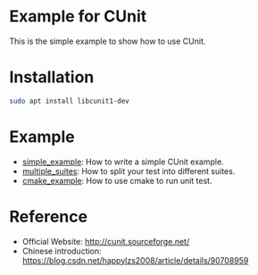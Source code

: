 # Example for CUnit

This is the simple example to show how to use CUnit.

# Installation

```bash
sudo apt install libcunit1-dev
```

# Example

* [simple_example](simple_example): How to write a simple CUnit example.
* [multiple_suites](multiple_suites): How to split your test into different suites.
* [cmake_example](cmake_example): How to use cmake to run unit test.

# Reference

* Official Website: http://cunit.sourceforge.net/
* Chinese introduction: https://blog.csdn.net/happylzs2008/article/details/90708959
